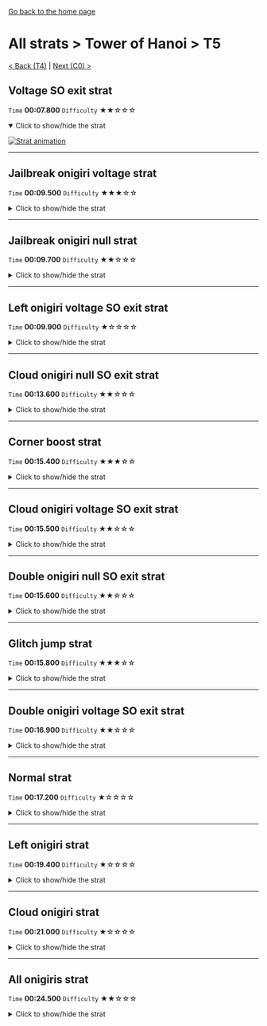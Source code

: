 [Go back to the home page](https://github.com/Doublevil/scbspeedrun)

# All strats > Tower of Hanoi > T5

[< Back (T4)](https://github.com/Doublevil/scbspeedrun/blob/main/levels/all_lvl/T/T4.md) | [Next (C0) >](https://github.com/Doublevil/scbspeedrun/blob/main/levels/all_lvl/C/C0.md)

## Voltage SO exit strat

`Time` **00:07.800** `Difficulty` ★★☆☆☆
<details open>
  <summary>Click to show/hide the strat</summary>

  [![Strat animation](https://github.com/Doublevil/scbspeedrun/blob/main/media/levels/T/T5_VoltageSOExit.webp)](https://github.com/Doublevil/scbspeedrun/blob/main/media/levels/T/T5_VoltageSOExit.mp4?raw=true)
</details>

---
## Jailbreak onigiri voltage strat

`Time` **00:09.500** `Difficulty` ★★★☆☆
<details>
  <summary>Click to show/hide the strat</summary>

  [![Strat animation](https://github.com/Doublevil/scbspeedrun/blob/main/media/levels/T/T5_JailbreakOnigiriVoltage.webp)](https://github.com/Doublevil/scbspeedrun/blob/main/media/levels/T/T5_JailbreakOnigiriVoltage.mp4?raw=true)

  **Notes**
  - Destroying the crumbling blocks at the start requires you to press Left while grabbing. Be careful not to fall.
  - If you have null cart, it's recommended to go for the null cart strat, which is almost as fast and easier.
</details>

---
## Jailbreak onigiri null strat

`Time` **00:09.700** `Difficulty` ★★☆☆☆
<details>
  <summary>Click to show/hide the strat</summary>

  [![Strat animation](https://github.com/Doublevil/scbspeedrun/blob/main/media/levels/T/T5_JailbreakOnigiriNull.webp)](https://github.com/Doublevil/scbspeedrun/blob/main/media/levels/T/T5_JailbreakOnigiriNull.mp4?raw=true)

  **Notes**
  - This one uses the wall plug strat, with the null cart to extend the cable. See the cable strats page for more info on that technique.
  - Destroying the crumbling blocks at the start requires you to press Left while grabbing. Be careful not to fall.
</details>

---
## Left onigiri voltage SO exit strat

`Time` **00:09.900** `Difficulty` ★☆☆☆☆
<details>
  <summary>Click to show/hide the strat</summary>

  [![Strat animation](https://github.com/Doublevil/scbspeedrun/blob/main/media/levels/T/T5_VoltageLeftOnigiriSO.webp)](https://github.com/Doublevil/scbspeedrun/blob/main/media/levels/T/T5_VoltageLeftOnigiriSO.mp4?raw=true)
</details>

---
## Cloud onigiri null SO exit strat

`Time` **00:13.600** `Difficulty` ★★☆☆☆
<details>
  <summary>Click to show/hide the strat</summary>

  [![Strat animation](https://github.com/Doublevil/scbspeedrun/blob/main/media/levels/T/T5_NullCloudOnigiriSO.webp)](https://github.com/Doublevil/scbspeedrun/blob/main/media/levels/T/T5_NullCloudOnigiriSO.mp4?raw=true)

  **Notes**
  - This one uses the wall plug strat, with the null cart to extend the cable. See the cable strats page for more info on that technique.
</details>

---
## Corner boost strat

`Time` **00:15.400** `Difficulty` ★★★☆☆
<details>
  <summary>Click to show/hide the strat</summary>

  [![Strat animation](https://github.com/Doublevil/scbspeedrun/blob/main/media/levels/T/T5_CornerBoostStrat.webp)](https://github.com/Doublevil/scbspeedrun/blob/main/media/levels/T/T5_CornerBoostStrat.mp4?raw=true)

  **Notes**
  - Using a corner boost, we can reach the first ledge on the stairway.
  - It's pretty lenient, but still hard to get. If you don't get the corner boost, you can still fallback to the glitch jump strat.
</details>

---
## Cloud onigiri voltage SO exit strat

`Time` **00:15.500** `Difficulty` ★★☆☆☆
<details>
  <summary>Click to show/hide the strat</summary>

  [![Strat animation](https://github.com/Doublevil/scbspeedrun/blob/main/media/levels/T/T5_VoltageCloudOnigiriSO.webp)](https://github.com/Doublevil/scbspeedrun/blob/main/media/levels/T/T5_VoltageCloudOnigiriSO.mp4?raw=true)
</details>

---
## Double onigiri null SO exit strat

`Time` **00:15.600** `Difficulty` ★★☆☆☆
<details>
  <summary>Click to show/hide the strat</summary>

  [![Strat animation](https://github.com/Doublevil/scbspeedrun/blob/main/media/levels/T/T5_NullDoubleOnigiriSO.webp)](https://github.com/Doublevil/scbspeedrun/blob/main/media/levels/T/T5_NullDoubleOnigiriSO.mp4?raw=true)

  **Notes**
  - This one uses the wall plug strat, with the null cart to extend the cable. See the cable strats page for more info on that technique.
</details>

---
## Glitch jump strat

`Time` **00:15.800** `Difficulty` ★★★☆☆
<details>
  <summary>Click to show/hide the strat</summary>

  [![Strat animation](https://github.com/Doublevil/scbspeedrun/blob/main/media/levels/T/T5_OptimizedStrat.webp)](https://github.com/Doublevil/scbspeedrun/blob/main/media/levels/T/T5_OptimizedStrat.mp4?raw=true)

  **Notes**
  - Remember to cancel your jumps when you don't need full height.
  - The wall jumps over the glitch blocks on the left wall look scary... and they are. You have to time your wall jumps right to make it past them. This is what makes it a difficult strat.
  - The first glitch block wall jump is pretty consistent and easy to get. For the second one, you'll have to really think about how to adjust your jump height and it might not be worth going for it.
  - Outside the tower, make sure to get the jumps across the gaps early or you'll have to stop your horizontal momentum.
</details>

---
## Double onigiri voltage SO exit strat

`Time` **00:16.900** `Difficulty` ★★☆☆☆
<details>
  <summary>Click to show/hide the strat</summary>

  [![Strat animation](https://github.com/Doublevil/scbspeedrun/blob/main/media/levels/T/T5_VoltageDoubleOnigiriSO.webp)](https://github.com/Doublevil/scbspeedrun/blob/main/media/levels/T/T5_VoltageDoubleOnigiriSO.mp4?raw=true)

  **Notes**
  - This one uses the wall plug strat, with the null cart to extend the cable. See the cable strats page for more info on that technique.
</details>

---
## Normal strat

`Time` **00:17.200** `Difficulty` ★☆☆☆☆
<details>
  <summary>Click to show/hide the strat</summary>

  [![Strat animation](https://github.com/Doublevil/scbspeedrun/blob/main/media/levels/T/T5_Strat.webp)](https://github.com/Doublevil/scbspeedrun/blob/main/media/levels/T/T5_Strat.mp4?raw=true)

  **Notes**
  - Inside the tower, canceling jumps saves quite a bit of time.
  - Outside the tower, make sure to get the jumps across the gaps early or you'll have to stop your horizontal momentum.
</details>

---
## Left onigiri strat

`Time` **00:19.400** `Difficulty` ★☆☆☆☆
<details>
  <summary>Click to show/hide the strat</summary>

  [![Strat animation](https://github.com/Doublevil/scbspeedrun/blob/main/media/levels/T/T5_LeftOnigiri.webp)](https://github.com/Doublevil/scbspeedrun/blob/main/media/levels/T/T5_LeftOnigiri.mp4?raw=true)
</details>

---
## Cloud onigiri strat

`Time` **00:21.000** `Difficulty` ★☆☆☆☆
<details>
  <summary>Click to show/hide the strat</summary>

  [![Strat animation](https://github.com/Doublevil/scbspeedrun/blob/main/media/levels/T/T5_CloudOnigiri.webp)](https://github.com/Doublevil/scbspeedrun/blob/main/media/levels/T/T5_CloudOnigiri.mp4?raw=true)
</details>

---
## All onigiris strat

`Time` **00:24.500** `Difficulty` ★★☆☆☆
<details>
  <summary>Click to show/hide the strat</summary>

  [![Strat animation](https://github.com/Doublevil/scbspeedrun/blob/main/media/levels/T/T5_DoubleOnigiri.webp)](https://github.com/Doublevil/scbspeedrun/blob/main/media/levels/T/T5_DoubleOnigiri.mp4?raw=true)
</details>
